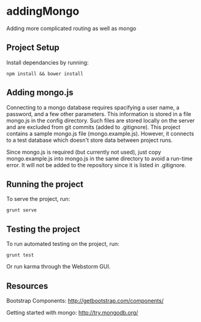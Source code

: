 # addingMongo
Adding more complicated routing as well as mongo

## Project Setup
Install dependancies by running:

````
npm install && bower install
````

## Adding mongo.js
Connecting to a mongo database requires spacifying a user name, a password, and a few other parameters.
This information is stored in a file mongo.js in the config directory. Such files are stored locally on the server and are excluded from git commits (added to .gitignore). This project contains a sample mongo.js file (mongo.example.js). However, it connects to a test database which doesn't store data between project runs.

Since mongo.js is required (but currently not used), just copy mongo.example.js into mongo.js in the same directory to avoid a run-time error.
It will not be added to the repository since it is listed in .gitignore.

## Running the project
To serve the project, run:

````
grunt serve
````

## Testing the project
To run automated testing on the project, run:
````
grunt test
````
Or run karma through the Webstorm GUI.

## Resources
Bootstrap Components:
http://getbootstrap.com/components/

Getting started with mongo:
http://try.mongodb.org/





